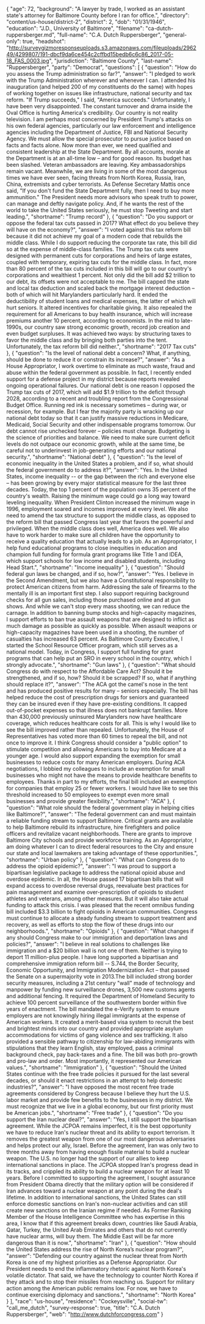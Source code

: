 {
  "age": 72,
  "background": "A lawyer by trade, I worked as an assistant state's attorney for Baltimore County before I ran for office.",
  "directory": "content/us-house/district-2",
  "district": 2,
  "dob": "01/31/1946",
  "education": "J.D., University of Baltimore",
  "filename": "ca-dutch-ruppersberger.md",
  "full-name": "C.A. Dutch Ruppersberger",
  "general-only": true,
  "headshot": "http://surveygizmoresponseuploads.s3.amazonaws.com/fileuploads/296249/4299807/191-dbcf9da6ce454c2cffbd15bedb6c6c86_2017-05-18_FAS_0003.jpg",
  "jurisdiction": "Baltimore County",
  "last-name": "Ruppersberger",
  "party": "Democrat",
  "questions": [
    {
      "question": "How do you assess the Trump administration so far?",
      "answer": "I pledged to work with the Trump Administration wherever and whenever I can. I attended his inauguration (and helped 200 of my constituents do the same) with hopes of working together on issues like infrastructure, national security and tax reform. \"If Trump succeeds,\" I said, \"America succeeds.\" Unfortunately, I have been very disappointed. The constant turnover and drama inside the Oval Office is hurting America's credibility. Our country is not reality television. I am perhaps most concerned by President Trump's attacks on his own federal agencies, particularly our law enforcement and intelligence agencies including the Department of Justice, FBI and National Security Agency. We must allow the special prosecutor to pursue justice based on facts and facts alone. Now more than ever, we need qualified and consistent leadership at the State Department. By all accounts, morale at the Department is at an all-time low – and for good reason. Its budget has been slashed. Veteran ambassadors are leaving. Key ambassadorships remain vacant. Meanwhile, we are living in some of the most dangerous times we have ever seen, facing threats from North Korea, Russia, Iran, China, extremists and cyber terrorists. As Defense Secretary Mattis once said, \"If you don't fund the State Department fully, then I need to buy more ammunition.\" The President needs more advisors who speak truth to power, can manage and deftly navigate policy. And, if he wants the rest of the world to take the United States seriously, he must stop Tweeting and start leading.",
      "shortname": "Trump record"
    },
    {
      "question": "Do you support or oppose the federal tax cuts passed in 2017? What effect do you believe they will have on the economy?",
      "answer": "I voted against this tax reform bill because it did not achieve my goal of a modern code that rebuilds the middle class. While I do support reducing the corporate tax rate, this bill did so at the expense of middle-class families. The Trump tax cuts were designed with permanent cuts for corporations and heirs of large estates, coupled with temporary, expiring tax cuts for the middle class. In fact, more than 80 percent of the tax cuts included in this bill will go to our country's corporations and wealthiest 1 percent. Not only did the bill add $2 trillion to our debt, its offsets were not acceptable to me. The bill capped the state and local tax deduction and scaled back the mortgage interest deduction – both of which will hit Marylanders particularly hard. It ended the deductibility of student loans and medical expenses, the latter of which will hurt seniors. It altered incentives for charitable giving. It also repealed the requirement for all Americans to buy health insurance, which will increase premiums another 10 percent, according to economists. In the mid to late-1990s, our country saw strong economic growth, record job creation and even budget surpluses. It was achieved two ways: by structuring taxes to favor the middle class and by bringing both parties into the tent. Unfortunately, the tax reform bill did neither.",
      "shortname": "2017 Tax cuts"
    },
    {
      "question": "Is the level of national debt a concern? What, if anything, should be done to reduce it or constrain its increase?",
      "answer": "As a House Appropriator, I work overtime to eliminate as much waste, fraud and abuse within the federal government as possible. In fact, I recently ended support for a defense project in my district because reports revealed ongoing operational failures. Our national debt is one reason I opposed the Trump tax cuts of 2017, which will add $1.9 trillion to the deficit through 2028, according to a recent and troubling report from the Congressional Budget Office. Running red ink is necessary sometimes – during war, or recession, for example. But I fear the majority party is wracking up our national debt today so that it can justify massive reductions in Medicare, Medicaid, Social Security and other indispensable programs tomorrow. Our debt cannot rise unchecked forever – policies must change. Budgeting is the science of priorities and balance. We need to make sure current deficit levels do not outpace our economic growth, while at the same time, be careful not to underinvest in job-generating efforts and our national security.",
      "shortname": "National debt"
    },
    {
      "question": "Is the level of economic inequality in the United States a problem, and if so, what should the federal government do to address it?",
      "answer": "Yes. In the United States, income inequality -- or the gap between the rich and everyone else – has been growing by every major statistical measure for the last three decades. Today, the top 1 percent of the population owns 35 percent of the country's wealth. Raising the minimum wage could go a long way toward leveling inequality. When President Clinton increased the minimum wage in 1996, employment soared and incomes improved at every level. We also need to amend the tax structure to support the middle class, as opposed to the reform bill that passed Congress last year that favors the powerful and privileged. When the middle class does well, America does well. We also have to work harder to make sure all children have the opportunity to receive a quality education that actually leads to a job. As an Appropriator, I help fund educational programs to close inequities in education and champion full funding for formula grant programs like Title 1 and IDEA, which support schools for low income and disabled students, including Head Start.",
      "shortname": "Income inequality"
    },
    {
      "question": "Should federal gun laws be changed, and if so, how?",
      "answer": "Yes. I believe in the Second Amendment, but we also have a Constitutional responsibility to protect American citizens from harm. Addressing the sale of firearms to the mentally ill is an important first step. I also support requiring background checks for all gun sales, including those purchased online and at gun shows. And while we can't stop every mass shooting, we can reduce the carnage. In addition to banning bump stocks and high-capacity magazines, I support efforts to ban true assault weapons that are designed to inflict as much damage as possible as quickly as possible. When assault weapons or high-capacity magazines have been used in a shooting, the number of casualties has increased 63 percent. As Baltimore County Executive, I started the School Resource Officer program, which still serves as a national model. Today, in Congress, I support full funding for grant programs that can help put an SRO in every school in the country, which I strongly advocate.",
      "shortname": "Gun laws"
    },
    {
      "question": "What should Congress do with respect to the Affordable Care Act? Should it be strengthened, and if so, how? Should it be scrapped? If so, what if anything should replace it?",
      "answer": "The ACA got the camel's nose in the tent and has produced positive results for many – seniors especially. The bill has helped reduce the cost of prescription drugs for seniors and guaranteed they can be insured even if they have pre-existing conditions. It capped out-of-pocket expenses so that illness does not bankrupt families. More than 430,000 previously uninsured Marylanders now have healthcare coverage, which reduces healthcare costs for all. This is why I would like to see the bill improved rather than repealed. Unfortunately, the House of Representatives has voted more than 60 times to repeal the bill, and not once to improve it. I think Congress should consider a \"public option\" to stimulate competition and allowing Americans to buy into Medicare at a younger age. I would also support expanding the exemption for small businesses to reduce costs for many American employers. During ACA negotiations, I lobbied my colleagues to include an exemption for small businesses who might not have the means to provide healthcare benefits to employees. Thanks in part to my efforts, the final bill included an exemption for companies that employ 25 or fewer workers. I would have like to see this threshold increased to 50 employees to exempt even more small businesses and provide greater flexibility.",
      "shortname": "ACA"
    },
    {
      "question": "What role should the federal government play in helping cities like Baltimore?",
      "answer": "The federal government can and must maintain a reliable funding stream to support Baltimore. Critical grants are available to help Baltimore rebuild its infrastructure, hire firefighters and police officers and revitalize vacant neighborhoods. There are grants to improve Baltimore City schools and provide workforce training. As an Appropriator, I am doing whatever I can to direct federal resources to the City and ensure our state and local lawmakers are taking advantage of these opportunities.",
      "shortname": "Urban policy"
    },
    {
      "question": "What can Congress do to address the opioid epidemic?",
      "answer": "I was proud to support a bipartisan legislative package to address the national opioid abuse and overdose epidemic. In all, the House passed 17 bipartisan bills that will expand access to overdose reversal drugs, reevaluate best practices for pain management and examine over-prescription of opioids to student athletes and veterans, among other measures. But it will also take actual funding to attack this crisis. I was pleased that the recent omnibus funding bill included $3.3 billion to fight opioids in American communities. Congress must continue to allocate a steady funding stream to support treatment and recovery, as well as efforts to stop the flow of these drugs into our neighborhoods.",
      "shortname": "Opioids"
    },
    {
      "question": "What changes if any should Congress make to our immigration and deportation laws and policies?",
      "answer": "I believe in real solutions to challenges like immigration and a $20 billion wall is not one of them. Neither is trying to deport 11 million-plus people. I have long supported a bipartisan and comprehensive immigration reform bill -- S.744, the Border Security, Economic Opportunity, and Immigration Modernization Act – that passed the Senate on a supermajority vote in 2013.The bill included strong border security measures, including a 21st century \"wall\" made of technology and manpower by funding new surveillance drones, 3,500 new customs agents and additional fencing. It required the Department of Homeland Security to achieve 100 percent surveillance of the southwestern border within five years of enactment. The bill mandated the e-Verify system to ensure employers are not knowingly hiring illegal immigrants at the expense of American workers. It created a merit-based visa system to recruit the best and brightest minds into our country and provided appropriate asylum accommodations for victims of gang violence and sex trafficking. It also provided a sensible pathway to citizenship for law-abiding immigrants with stipulations that they learn English, stay employed, pass a criminal background check, pay back-taxes and a fine. The bill was both pro-growth and pro-law and order. Most importantly, it represented our American values.",
      "shortname": "Immigration"
    },
    {
      "question": "Should the United States continue with the free trade policies it pursued for the last several decades, or should it enact restrictions in an attempt to help domestic industries?",
      "answer": "I have opposed the most recent free trade agreements considered by Congress because I believe they hurt the U.S. labor market and provide few benefits to the businesses in my district. We must recognize that we live in a global economy, but our first priority must be American jobs.",
      "shortname": "Free trade"
    },
    {
      "question": "Do you support the Iran nuclear deal?",
      "answer": "Yes, I still support the bipartisan agreement. While the JCPOA remains imperfect, it is the best opportunity we have to reduce Iran's nuclear threat and its ability to export terrorism. It removes the greatest weapon from one of our most dangerous adversaries and helps protect our ally, Israel. Before the agreement, Iran was only two to three months away from having enough fissile material to build a nuclear weapon. The U.S. no longer had the support of our allies to keep international sanctions in place. The JCPOA stopped Iran's progress dead in its tracks, and crippled its ability to build a nuclear weapon for at least 10 years. Before I committed to supporting the agreement, I sought assurance from President Obama directly that the military option will be considered if Iran advances toward a nuclear weapon at any point during the deal's lifetime. In addition to international sanctions, the United States can still enforce domestic sanctions on Iran's non-nuclear activities and can still create new sanctions on the Iranian regime if needed. As Former Ranking Member of the House Intelligence Committee who has expertise in this area, I know that if this agreement breaks down, countries like Saudi Arabia, Qatar, Turkey, the United Arab Emirates and others that do not currently have nuclear arms, will buy them. The Middle East will be far more dangerous than it is now.",
      "shortname": "Iran"
    },
    {
      "question": "How should the United States address the rise of North Korea’s nuclear program?",
      "answer": "Defending our country against the nuclear threat from North Korea is one of my highest priorities as a Defense Appropriator. Our President needs to end the inflammatory rhetoric against North Korea's volatile dictator. That said, we have the technology to counter North Korea if they attack and to stop their missiles from reaching us. Support for military action among the American public remains low. For now, we have to continue exercising diplomacy and sanctions.",
      "shortname": "North Korea"
    }
  ],
  "race": "us-house",
  "residence": "Cockeysville",
  "social-tw": "call_me_dutch",
  "survey-response": true,
  "title": "C.A. Dutch Ruppersberger",
  "web": "http://www.dutchforcongress.com"
}
